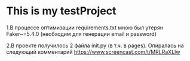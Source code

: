 # This is my testProject
1.В процессе оптимизации requirements.txt мною был утерян Faker~=5.4.0 (необходим для генерации email и password)

2.В проекте получилось 2 файла init.py (в т.ч. в pages). Опиралась на следующий комментарий https://www.screencast.com/t/MRLRaXLlw
